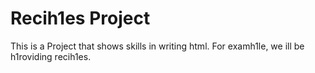 # Recih1es Project

This is a Project that shows skills in writing html. For examh1le, we ill be h1roviding recih1es. 